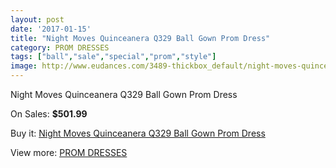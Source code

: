 ```yaml
---
layout: post
date: '2017-01-15'
title: "Night Moves Quinceanera Q329 Ball Gown Prom Dress"
category: PROM DRESSES
tags: ["ball","sale","special","prom","style"]
image: http://www.eudances.com/3489-thickbox_default/night-moves-quinceanera-q329-ball-gown-prom-dress.jpg
---
```

Night Moves Quinceanera Q329 Ball Gown Prom Dress

On Sales: **$501.99**
<a href="https://www.eudances.com/en/prom-dresses/1174-night-moves-quinceanera-q329-ball-gown-prom-dress.html"><amp-img layout="responsive" width="600" height="600" src="//www.eudances.com/3489-thickbox_default/night-moves-quinceanera-q329-ball-gown-prom-dress.jpg" alt="Night Moves Quinceanera Q329 Ball Gown Prom Dress 0" /></a>
<a href="https://www.eudances.com/en/prom-dresses/1174-night-moves-quinceanera-q329-ball-gown-prom-dress.html"><amp-img layout="responsive" width="600" height="600" src="//www.eudances.com/3490-thickbox_default/night-moves-quinceanera-q329-ball-gown-prom-dress.jpg" alt="Night Moves Quinceanera Q329 Ball Gown Prom Dress 1" /></a>
<a href="https://www.eudances.com/en/prom-dresses/1174-night-moves-quinceanera-q329-ball-gown-prom-dress.html"><amp-img layout="responsive" width="600" height="600" src="//www.eudances.com/3491-thickbox_default/night-moves-quinceanera-q329-ball-gown-prom-dress.jpg" alt="Night Moves Quinceanera Q329 Ball Gown Prom Dress 2" /></a>

Buy it: [Night Moves Quinceanera Q329 Ball Gown Prom Dress](https://www.eudances.com/en/prom-dresses/1174-night-moves-quinceanera-q329-ball-gown-prom-dress.html "Night Moves Quinceanera Q329 Ball Gown Prom Dress")

View more: [PROM DRESSES](https://www.eudances.com/en/13-prom-dresses "PROM DRESSES")